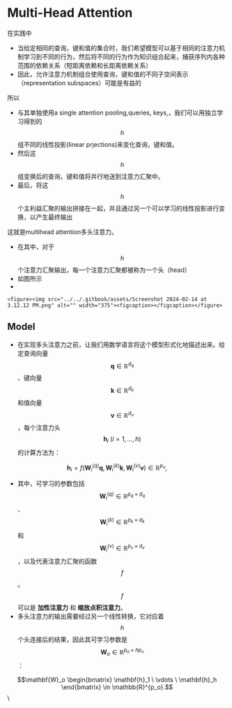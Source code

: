 # Multi-Head Attention

在实践中

* 当给定相同的查询，键和值的集合时，我们希望模型可以基于相同的注意力机制学习到不同的行为，然后将不同的行为作为知识组合起来，捕获序列内各种范围的依赖关系（短距离依赖和长距离依赖关系）
* 因此，允许注意力机制组合使用查询，键和值的不同子空间表示（representation subspaces）可能是有益的

所以

* 与其单独使用a single attention pooling,queries, keys,，我们可以用独立学习得到的$$h$$ 组不同的线性投影(linear prjections)来变化查询，键和值。
* 然后这$$h$$ 组变换后的查询，键和值将并行地送到注意力汇聚中。
* 最后，将这$$h$$ 个主利益汇聚的输出拼接在一起，并且通过另一个可以学习的线性投影进行变换，以产生最终输出

这就是multihead attention多头注意力。

* 在其中，对于$$h$$ 个注意力汇聚输出，每一个注意力汇聚都被称为一个头（head）
* 如图所示
*

    <figure><img src="../../.gitbook/assets/Screenshot 2024-02-14 at 3.12.12 PM.png" alt="" width="375"><figcaption></figcaption></figure>





## Model

* 在实现多头注意力之前，让我们用数学语言将这个模型形式化地描述出来。给定查询向量 $$\mathbf{q} \in \mathbb{R}^{d_q}$$、键向量 $$\mathbf{k} \in \mathbb{R}^{d_k}$$ 和值向量 $$\mathbf{v} \in \mathbb{R}^{d_v}$$，每个注意力头 $$\mathbf{h}_i \ (i = 1, \dots, h)$$ 的计算方法为：

&#x20;                                                $$\mathbf{h}_i = f(\mathbf{W}_i^{(q)} \mathbf{q}, \mathbf{W}_i^{(k)} \mathbf{k}, \mathbf{W}_i^{(v)} \mathbf{v}) \in \mathbb{R}^{p_v},$$

* 其中，可学习的参数包括 $$\mathbf{W}_i^{(q)} \in \mathbb{R}^{p_q \times d_q}$$、$$\mathbf{W}_i^{(k)} \in \mathbb{R}^{p_k \times d_k}$$ 和 $$\mathbf{W}_i^{(v)} \in \mathbb{R}^{p_v \times d_v}$$，以及代表注意力汇聚的函数 $$f$$。$$f$$ 可以是 **加性注意力** 和 **缩放点积注意力**。
* 多头注意力的输出需要经过另一个线性转换，它对应着 $$h$$ 个头连接后的结果，因此其可学习参数是 $$\mathbf{W}_o \in \mathbb{R}^{p_o \times h p_v}$$：

$$\mathbf{W}_o \begin{bmatrix} \mathbf{h}_1 \ \vdots \ \mathbf{h}_h \end{bmatrix} \in \mathbb{R}^{p_o}.$$\
